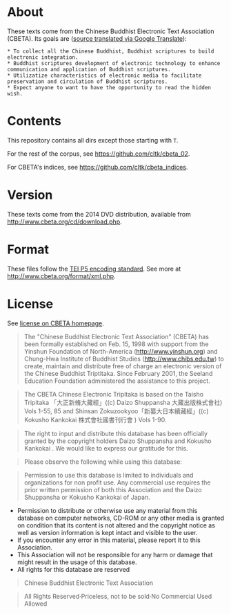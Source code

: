 # About

These texts come from the Chinese Buddhist Electronic Text Association (CBETA). Its goals are ([source translated via Google Translate](http://translate.googleusercontent.com/translate_c?depth=1&hl=en&prev=search&rurl=translate.google.com&sl=zh-TW&u=http://www.cbeta.org/intro/index.php&usg=ALkJrhhQCezS_0RwMd29kz4Sal9rD0u3_A)):
```
* To collect all the Chinese Buddhist, Buddhist scriptures to build electronic integration.
* Buddhist scriptures development of electronic technology to enhance communication and application of Buddhist scriptures.
* Utilizatize characteristics of electronic media to facilitate preservation and circulation of Buddhist scriptures.
* Expect anyone to want to have the opportunity to read the hidden wish.
```

# Contents

This repository contains all dirs except those starting with `T`.

For the rest of the corpus, see https://github.com/cltk/cbeta_02.

For CBETA's indices, see https://github.com/cltk/cbeta_indices.

# Version

These texts come from the 2014 DVD distribution, available from http://www.cbeta.org/cd/download.php.

# Format
These files follow the [TEI P5 encoding standard](http://www.tei-c.org/index.xml). See more at http://www.cbeta.org/format/xml.php.

# License

See [license on CBETA homepage](http://www.cbeta.org/copyright_e.htm).

>The "Chinese Buddhist Electronic Text Association" (CBETA) has been formally established on Feb. 15, 1998 with support from the Yinshun Foundation of North-America (http://www.yinshun.org) and Chung-Hwa Institute of Buddhist Studies (http://www.chibs.edu.tw) to create, maintain and distribute free of charge an electronic version of the Chinese Buddhist Triptitaka. Since February 2001, the Seeland Education Foundation administered the assistance to this project.

>The CBETA Chinese Electronic Tripitaka is based on the Taisho Tripitaka 「大正新脩大藏經」((c) Daizo Shuppansha 大藏出版株式會社) Vols 1-55, 85 and Shinsan Zokuzookyoo「新纂大日本續藏經」((c) Kokusho Kankokai 株式會社國書刊行會 ) Vols 1-90.

>The right to input and distribute this database has been officially granted by the copyright holders Daizo Shuppansha and Kokusho Kankokai . We would like to express our gratitude for this.

>Please observe the following while using this database:

>Permission to use this database is limited to individuals and organizations for non profit use. Any commercial use requires the prior written permission of both this Association and the Daizo Shuppansha or Kokusho Kankokai of Japan.
* Permission to distribute or otherwise use any material from this database on computer networks, CD-ROM or any other media is granted on condition that its content is not altered and the copyright notice as well as version information is kept intact and visible to the user.
* If you encounter any error in this material, please report it to this Association.
* This Association will not be responsible for any harm or damage that might result in the usage of this database.
* All rights for this database are reserved
 
> Chinese Buddhist Electronic Text Association

> All Rights Reserved‧Priceless, not to be sold‧No Commercial Used Allowed 
